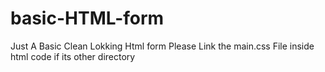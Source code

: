 # basic-HTML-form
Just A Basic Clean Lokking Html form 
Please Link the main.css File inside html code if its other directory

